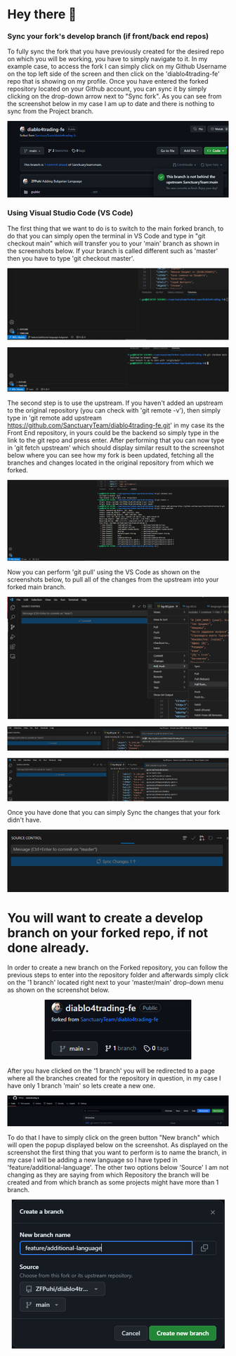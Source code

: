 # Hey there :wave:

### Sync your fork's develop branch (if front/back end repos)
To fully sync the fork that you have previously created for the desired repo on which you will be working, you have to simply navigate to it. In my example case, to access the fork I can simply
click on my Github Username on the top left side of the screen and then click on the 'diablo4trading-fe' repo that is showing on my profile.
Once you have entered the forked repository located on your Github account, you can sync it by simply clicking on the drop-down arrow next to "Sync fork".
As you can see from the screenshot below in my case I am up to date and there is nothing to sync from the Project branch.

<p align="center">
  <img src="https://github.com/ZFPuhi/REPOSITORIES/blob/master/Guide-D4/images/image-sync.png?raw=true" alt="How to properly sync your Fork">
</p>

### Using Visual Studio Code (VS Code)
The first thing that we want to do is to switch to the main forked branch, to do that you can simply open the terminal in VS Code and type in "git checkout main" which will transfer you to your 'main' branch as shown in the screenshots below. If your branch is called different such as 'master' then you have to type 'git checkout master'.

<p align="center">
  <img src="https://github.com/ZFPuhi/REPOSITORIES/blob/master/Guide-D4/images/image-sync-using-vs-code-1.png?raw=true" alt="Find your branch">
</p>
<p align="center">
  <img src="https://github.com/ZFPuhi/REPOSITORIES/blob/master/Guide-D4/images/image-sync-using-vs-code-2.png?raw=true" alt="Find your branch">
</p>

The second step is to use the upstream.
If you haven't added an upstream to the original repository (you can check with 'git remote -v'), then simply type in 'git remote add upstream https://github.com/SanctuaryTeam/diablo4trading-fe.git' in my case its the Front End repository, in yours could be the backend so simply type in the link to the git repo and press enter. After performing that you can now type in 'git fetch upstream' which should display similar result to the screenshot below where you can see how my fork is been updated, fetching all the branches and changes located in the original repository from which we forked.

<p align="center">
  <img src="https://github.com/ZFPuhi/REPOSITORIES/blob/master/Guide-D4/images/image-sync-using-vs-code-3.png?raw=true" alt="Find your branch">
</p>

Now you can perform 'git pull' using the VS Code as shown on the screenshots below, to pull all of the changes from the upstream into your forked main branch.

<p align="center">
  <img src="https://github.com/ZFPuhi/REPOSITORIES/blob/master/Guide-D4/images/image-sync-using-vs-code-4.png?raw=true" alt="Find your branch">
</p>
<p align="center">
  <img src="https://github.com/ZFPuhi/REPOSITORIES/blob/master/Guide-D4/images/image-sync-using-vs-code-5.png?raw=true" alt="Find your branch">
</p>
<p align="center">
  <img src="https://github.com/ZFPuhi/REPOSITORIES/blob/master/Guide-D4/images/image-sync-using-vs-code-6.png?raw=true" alt="Find your branch">
</p>

Once you have done that you can simply Sync the changes that your fork didn't have.

<p align="center">
  <img src="https://github.com/ZFPuhi/REPOSITORIES/blob/master/Guide-D4/images/image-sync-using-vs-code-7.png?raw=true" alt="Find your branch">
</p>

# You will want to create a develop branch on your forked repo, if not done already.
In order to create a new branch on the Forked repository, you can follow the previous steps to enter into the repository folder and afterwards simply click on the '1 branch' located right next to your 'master/main' drop-down menu as shown on the screenshot below.
<p align="center">
  <img src="https://github.com/ZFPuhi/REPOSITORIES/blob/master/Guide-D4/images/image-find-branches.png?raw=true" alt="Find your branch">
</p>

After you have clicked on the '1 branch' you will be redirected to a page where all the branches created for the repository in question, in my case I have only 1 branch 'main' so lets create a new one.

<p align="center">
  <img src="https://github.com/ZFPuhi/REPOSITORIES/blob/master/Guide-D4/images/image-see-branches.png?raw=true" alt="See all of the branches">
</p>

To do that I have to simply click on the green button "New branch" which will open the popup displayed below on the screenshot. As displayed on the screenshot the first thing that you want to perform is to name the branch, in my case I will be adding a new language so I have typed in 'feature/additional-language'. The other two options below 'Source' I am not changing as they are saying from which Repository the branch will be created and from which branch as some projects might have more than 1 branch.

<p align="center">
  <img src="https://github.com/ZFPuhi/REPOSITORIES/blob/master/Guide-D4/images/image-create-branch.png?raw=true" alt="Add new branch">
</p>
